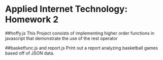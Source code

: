 # Applied Internet Technology: Homework 2

##hoffy.js
This Project consists of implementing higher order functions in javascript that demonstrate
the use of the rest operator

##basketfunc.js and report.js
Print out a report analyzing basketball games based off of JSON data.

